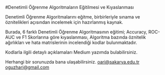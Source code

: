 #Denetimli Öğrenme Algoritmaların Eğitilmesi ve Kıyaslanması
 
Denetimli Öğrenme Algoritmalarını eğitme, birbirleriyle sınama ve öznitelikleri açısından incelemek için hazırlanmış kaynak.

Burada, 6 farklı Denetimli Öğrenme Algoritmasının eğitimi; Accuracy, ROC-AUC ve F1 Skorlarına göre kıyaslanması, Algoritma bazında öznitelik ağırlıkları ve hata matrislerinin incelendiği kodlar bulunmaktadır.

Kodlarla ilgili detaylı açıklamaları Medium yazımda bulabilirsiniz. 

Herhangi bir sorunuzda bana ulaşabilirsiniz.
oari@sakarya.edu.tr
oguzhari@gmail.com
